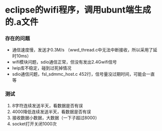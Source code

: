 # eclipse的wifi程序，调用ubunt端生成的.a文件

### 存在的问题
* 通信速度慢，发送才0.3M/s （wwd_thread.c中无法中断接收，所以采用了延时10ms）
* wifi模块问题，sdio通信正常，但没有发出2.4Gwifi信号
* lwip库不稳定，碰到过死掉情况
* sdio通信问题，fsl_sdmmc_host.c 452行，信号量没过期时间，可能会一直等

### 测试
1. 8字符连续发送半天，看数据是否有误
2. 4000降低连续发送半天，看数据是否有误
3. 接收数据小数据，大数据（一下子超过8000）
4. socket打开关闭1000次
